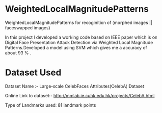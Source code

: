 # WeightedLocalMagnitudePatterns
WeightedLocalMagnitudePatterns for recoginition of (morphed images || faceswapped images)

In this project I developed a working code based on IEEE paper which is on Digital Face Presentation Attack Detection via Weighted Local Magnitude Patterns.Developed a model using SVM which gives me a accuracy of about 93 % .

# Dataset Used
Dataset Name :- Large-scale CelebFaces Attributes(CelebA) Dataset


Online Link to dataset:- http://mmlab.ie.cuhk.edu.hk/projects/CelebA.html


Type of Landmarks used: 81 landmark points


